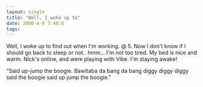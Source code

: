 ```yaml
---
layout: single
title: "Well, I woke up to"
date: 2000-4-9 7:40:0
tags: 
---
```


Well, I woke up to find out when I'm working. @ 5. Now I don't know if I should go back to sleep or not.. hmm... I'm not too tired. My bed is nice and warm. Nick's online, and were playing with Vibe. I'm staying awake!

"Said up-jump the boogie. Bawitaba da bang da bang diggy diggy diggy said the boogie said up jump the boogie."

